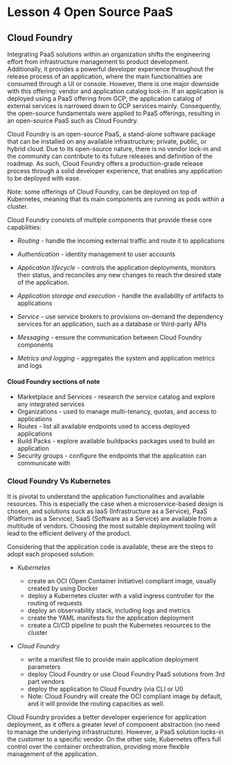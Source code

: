 # Lesson 4 Open Source PaaS

## Cloud Foundry

Integrating PaaS solutions within an organization shifts the engineering effort from infrastructure management to product development. Additionally, it provides a powerful developer experience throughout the release process of an application, where the main functionalities are consumed through a UI or console. However, there is one major downside with this offering: vendor and application catalog lock-in. If an application is deployed using a PaaS offering from GCP, the application catalog of external services is narrowed down to GCP services mainly. Consequently, the open-source fundamentals were applied to PaaS offerings, resulting in an open-source PaaS such as Cloud Foundry.

Cloud Foundry is an open-source PaaS, a stand-alone software package that can be installed on any available infrastructure; private, public, or hybrid cloud. Due to its open-source nature, there is no vendor lock-in and the community can contribute to its future releases and definition of the roadmap. As such, Cloud Foundry offers a production-grade release process through a solid developer experience, that enables any application to be deployed with ease.

Note: some offerings of Cloud Foundry, can be deployed on top of Kubernetes, meaning that its main components are running as pods within a cluster.

Cloud Foundry consists of multiple components that provide these core capabilities:

 - *Routing* - handle the incoming external traffic and route it to applications

 - *Authentication* - identity management to user accounts

- *Application lifecycle* - controls the application deployments, monitors their status, and reconciles any new changes to reach the desired state of the application.

 - *Application storage and execution* - handle the availability of artifacts to applications

- *Service* - use service brokers to provisions on-demand the dependency services for an application, such as a database or third-party APIs

 - *Messaging* - ensure the communication between Cloud Foundry components

- *Metrics and logging* - aggregates the system and application metrics and logs

#### Cloud Foundry sections of note

- Marketplace and Services - research the service catalog and explore any integrated services
- Organizations - used to manage multi-tenancy, quotas, and access to applications
- Routes - list all available endpoints used to access deployed applications
- Build Packs - explore available buildpacks packages used to build an application
- Security groups - configure the endpoints that the application can communicate with

### Cloud Foundry Vs Kubernetes


It is pivotal to understand the application functionalities and available resources. This is especially the case when a microservice-based design is chosen, and solutions suck as IaaS (Infrastructure as a Service), PaaS (Platform as a Service), SaaS (Software as a Service) are available from a multitude of vendors. Choosing the most suitable deployment tooling will lead to the efficient delivery of the product.

Considering that the application code is available, these are the steps to adopt each proposed solution:

- *Kubernetes*
   - create an OCI (Open Container Initiative) compliant image, usually created by using Docker
   - deploy a Kubernetes cluster with a valid ingress controller for the routing of requests
  -  deploy an observability stack, including logs and metrics
  - create the YAML manifests for the application deployment
  - create a CI/CD pipeline to push the Kubernetes resources to the cluster

- *Cloud Foundry*
  - write a manifest file to provide main application deployment parameters
  - deploy Cloud Foundry or use Cloud Foundry PaaS solutions from 3rd part vendors
  - deploy the application to Cloud Foundry (via CLI or UI)
  - Note: Cloud Foundry will create the OCI compliant image by default, and it will provide the routing capacities as well.

Cloud Foundry provides a better developer experience for application deployment, as it offers a greater level of component abstraction (no need to manage the underlying infrastructure). However, a PaaS solution locks-in the customer to a specific vendor. On the other side, Kubernetes offers full control over the container orchestration, providing more flexible management of the application.
